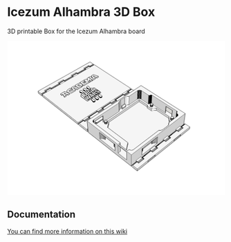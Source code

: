 # Icezum Alhambra 3D Box
3D printable Box for the Icezum Alhambra board

![](http://github.com/carlobre/IceZumBox/raw/master/Imagenes/IceZumBox0.jpg)

## Documentation

[You can find more information on this wiki](https://github.com/carlobre/IceZumBox/wiki)

